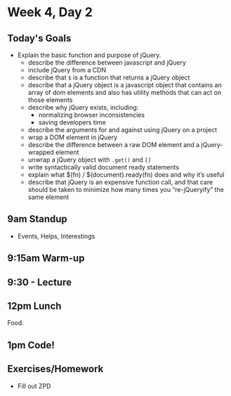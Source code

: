 # Week 4, Day 2

## Today's Goals

- Explain the basic function and purpose of jQuery.
  - describe the difference between javascript and jQuery
  - include jQuery from a CDN
  - describe that `$` is a function that returns a jQuery object
  - describe that a jQuery object is a javascript object that contains an array of dom elements and also has utility methods that can act on those elements
  - describe why jQuery exists, including:
    - normalizing browser inconsistencies
    - saving developers time
  - describe the arguments for and against using jQuery on a project
  - wrap a DOM element in jQuery
  - describe the difference between a raw DOM element and a jQuery-wrapped element
  - unwrap a jQuery object with `.get()` and `[]`
  - write syntactically valid document ready statements
  - explain what $(fn) / $(document).ready(fn) does and why it’s useful
  - describe that jQuery is an expensive function call, and that care should be taken to minimize how many times you “re-jQueryify” the same element


## 9am Standup

- Events, Helps, Interestings

## 9:15am Warm-up

## 9:30 - Lecture

## 12pm Lunch

Food.

## 1pm Code!

## Exercises/Homework

- Fill out ZPD
